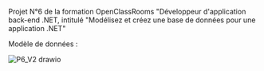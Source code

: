 Projet N°6 de la formation OpenClassRooms "Développeur d'application back-end .NET, intitulé "Modélisez et créez une base de données pour une application .NET"

Modèle de données :

![P6_V2 drawio](https://github.com/user-attachments/assets/f5e09aed-d43b-4c00-8dca-c55d19545545)
